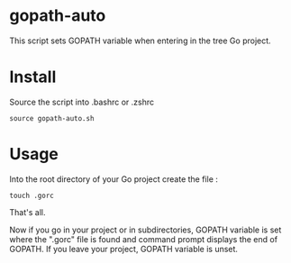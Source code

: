 # gopath-auto
This script sets GOPATH variable when entering in the tree Go project.

# Install
Source the script into .bashrc or .zshrc 
```script
source gopath-auto.sh
```

# Usage
Into the root directory of your Go project create the file :
```script
touch .gorc
```
That's all.

Now if you go in your project or in subdirectories, GOPATH variable is set where the ".gorc" file is found and command prompt displays the end of GOPATH.
If you leave your project, GOPATH variable is unset.







 
